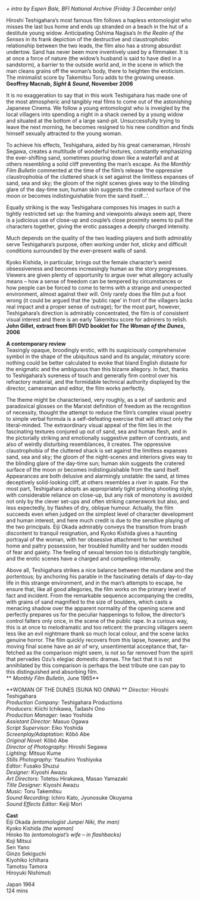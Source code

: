 
_+ intro by Espen Bale, BFI National Archive (Friday 3 December only)_

Hiroshi Teshigahara’s most famous film follows a hapless entomologist who misses the last bus home and ends up stranded on a beach in the hut of a destitute young widow. Anticipating Oshima Nagisa’s _In the Realm of the Senses_ in its frank depiction of the destructive and claustrophobic relationship between the two leads, the film also has a strong absurdist undertow. Sand has never been more inventively used by a filmmaker. It is at once a force of nature (the widow’s husband is said to have died in a sandstorm), a barrier to the outside world and, in the scene in which the man cleans grains off the woman’s body, there to heighten the eroticism. The minimalist score by Takemitsu Toru adds to the growing unease.
**Geoffrey Macnab, _Sight & Sound_, November 2006**<br>

It is no exaggeration to say that in this work Teshigahara has made one of the most atmospheric and tangibly real films to come out of the astonishing Japanese Cinema. We follow a young entomologist who is inveigled by the local villagers into spending a night in a shack owned by a young widow and situated at the bottom of a large sand-pit. Unsuccessfully trying to leave the next morning, he becomes resigned to his new condition and finds himself sexually attracted to the young woman.

To achieve his effects, Teshigahara, aided by his great cameraman, Hiroshi Segawa, creates a multitude of wonderful textures, constantly emphasizing the ever-shifting sand, sometimes pouring down like a waterfall and at others resembling a solid cliff preventing the man’s escape. As the _Monthly Film Bulletin_ commented at the time of the film’s release ‘the oppressive claustrophobia of the cluttered shack is set against the limitless expanses of sand, sea and sky; the gloom of the night scenes gives way to the blinding glare of the day-time sun; human skin suggests the cratered surface of the moon or becomes indistinguishable from the sand itself…’.

Equally striking is the way Teshigahara composes his images in such a tightly restricted set up: the framing and viewpoints always seem apt, there is a judicious use of close-up and couple’s close proximity seems to pull the characters together, giving the erotic passages a deeply charged intensity.

Much depends on the quality of the two leading players and both admirably serve Teshigahara’s purpose, often working under hot, sticky and difficult conditions surrounded by the ever-present walls of sand.

Kyoko Kishida, in particular, brings out the female character’s weird obsessiveness and becomes increasingly human as the story progresses. Viewers are given plenty of opportunity to argue over what allegory actually means – how a sense of freedom can be tempered by circumstances or how people can be forced to come to terms with a strange and unexpected environment, almost against their will. Only rarely does the film put a foot wrong (it could be argued that the ‘public rape’ in front of the villagers lacks real impact and a proper sense of outrage); for the most part, however, Teshigahara’s direction is admirably concentrated, the film is of consistent visual interest and there is an early Takemitsu score for admirers to relish.
**John Gillet, extract from BFI DVD booklet for _The Woman of the Dunes_, 2006**<br>

**A contemporary review**<br>
Teasingly opaque, broodingly erotic, with its suspiciously comprehensive symbol in the shape of the ubiquitous sand and its angular, minatory score: nothing could be better calculated to evoke that bland English distaste for the enigmatic and the ambiguous than this bizarre allegory. In fact, thanks to Teshigahara’s sureness of touch and generally firm control over his refractory material, and the formidable technical authority displayed by the director, cameraman and editor, the film works perfectly.

The theme might be characterised, very roughly, as a set of sardonic and paradoxical glosses on the Marxist definition of freedom as the recognition of necessity, thought the attempt to reduce the film’s complex visual poetry to simple verbal formula is a self-defeating exercise that will attract only the literal-minded. The extraordinary visual appeal of the film lies in the fascinating textures conjured up out of sand, sea and human flesh, and in the pictorially striking and emotionally suggestive pattern of contrasts, and also of weirdly disturbing resemblances, it creates. The oppressive claustrophobia of the cluttered shack is set against the limitless expanses sand, sea and sky; the gloom of the night-scenes and interiors gives way to the blinding glare of the day-time sun; human skin suggests the cratered surface of the moon or becomes indistinguishable from the sand itself. Appearances are both delusive and alarmingly unstable: the sand, at times deceptively solid-looking cliff, at others resembles a river in spate. For the most part, Teshigahara adopts an appropriately tight probing shooting style, with considerable reliance on close-up, but any risk of monotony is avoided not only by the clever set-ups and often striking camerawork but also, and less expectedly, by flashes of dry, oblique humour. Actually, the film succeeds even when judged on the simplest level of character development and human interest, and here much credit is due to the sensitive playing of the two principals. Eiji Okada admirably conveys the transition from brash discontent to tranquil resignation, and Kyoko Kishida gives a haunting portrayal of the woman, with her obsessive attachment to her wretched home and paltry possession, her troubled humility and her sudden moods of fear and gaiety. The feeling of sexual tension too is disturbingly tangible, and the erotic scenes have a charged and compelling intensity.

Above all, Teshigahara strikes a nice balance between the mundane and the portentous; by anchoring his parable in the fascinating details of day-to-day life in this strange environment, and in the man’s attempts to escape, he ensure that, like all good allegories, the film works on the primary level of fact and incident. From the remarkable sequence accompanying the credits, with grains of sand magnified to the size of boulders, which casts a menacing shadow over the apparent normality of the opening scene and perfectly prepares us for the peculiar happenings to follow, the director’s control falters only once, in the scene of the public rape. In a curious way, this is at once to melodramatic and too reticent: the prancing villagers seem less like an evil nightmare thank so much local colour, and the scene lacks genuine horror. The film quickly recovers from this lapse, however, and the moving final scene have an air of wry, unsentimental acceptance that, far-fetched as the comparison might seem, is not so far removed from the spirit that pervades Ozu’s elegiac domestic dramas. The fact that it is not annihilated by this comparison is perhaps the best tribute one can pay to this distinguished and absorbing film.<br>
** _Monthly Film Bulletin,_ June 1965**<br>

**WOMAN OF THE DUNES (SUNA NO ONNA)  ** _Director:_ Hiroshi Teshigahara  
_Production Company:_ Teshigahara Productions  
_Producers:_ Kiichi Ichikawa, Tadashi Ono  
_Production Manager:_ Iwao Yoshida  
_Assistant Director:_ Masuo Ogawa  
_Script Supervisor:_ Eiko Yoshida  
_Screenplay/Adaptation:_ Kôbô Abe  
_Original Novel:_ Kôbô Abe  
_Director of Photography:_ Hiroshi Segawa  
_Lighting:_ Mitsuo Kume  
_Stills Photography:_ Yasuhiro Yoshiyoka  
_Editor:_ Fusako Shuzui  
_Designer:_ Kiyoshi Awazu  
_Art Directors:_ Totetsu Hirakawa, Masao Yamazaki  
_Title Designer:_ Kiyoshi Awazu  
_Music:_ Toru Takemitsu  
_Sound Recording:_ Ichiro Kato, Jyunosuke Okuyama  
_Sound Effects Editor:_ Keiji Mori  

**Cast**<br>
Eiji Okada _(entomologist Junpei Niki, the man)_  
Kyoko Kishida _(the woman)_<br> 
Hiroko Ito _(entomologist’s wife – in flashbacks)_<br>
Koji Mitsui<br>
Sen Yano<br>
Ginzo Sekiguchi<br>
Kiyohiko Ichihara<br>
Tamotsu Tamora<br>
Hiroyuki Nishimuti<br>
  
Japan 1964<br>
124 mins<br>
<!--stackedit_data:
eyJoaXN0b3J5IjpbNjk4Mzk5OTY0XX0=
-->